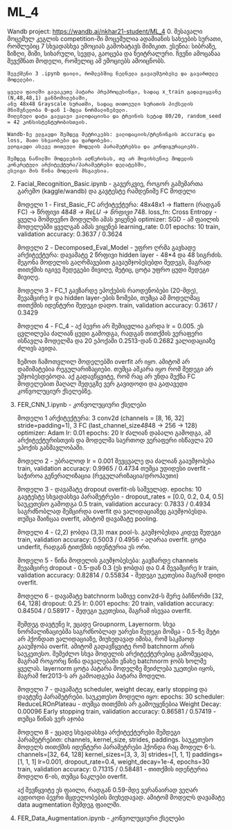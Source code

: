 # ML_4
Wandb project: https://wandb.ai/nkhar21-student/ML_4
0.  შესავალი
    მოცემულ კეგლის competition-ში მოცემულია ადამიანის სახეების სურათი, რომლებიც 7 სხვადასხვა ემოციას გამოხატავს მიმიკით.
    ესენია: სიბრაზე, ზიზღი, შიში, სიხარული, სევდა, გაოცება და ნეიტრალური.
    ჩვენი ამოცანაა შევქმნათ მოდელი, რომელიც ამ ემოციებს ამოიცნობს.

    შევქმენი 3 .ipynb ფაილი, რომლებშიც ნელნელა გავაუმჯობესე და გავართულე მოდელები.

    ყველა ფაილში გავაკეთე პატარა პრეპროცესინგი, სადაც x_train გადავიყვანე (N,48,48,1) განზომილებაში,
    ანუ 48x48 Grayscale სურათში, სადაც თითოეული სურათის პიქსელის მნიშვნელობა 0-დან 1-მდეა ნორმალიზებული.
    მიღებული დატა გავყავი ვალიდაციისა და ტრეინის სეტად 80/20, random_seed = 42 კონსისტენტურობისთვის.

    Wandb-ზე ვლგავდი შემდეგ მეტრიკებს: ვალიდაციის/ტრენინგის accuracყ და loss, მათი სხვაობები და ფარდობები.
    ვლოგავდი ასევე თითეული მოდელის პარამეტრებსა და კონფიგურაციებს.

    შემდეგ ნაწილში მოდელების აღწერისას, თუ არ მოვიხსენიე მოდელის კონკრეტული არქიტექტურა/პარამეტრები დელატებში,
    ესეიგი მის წინა მოდელის მსგავსია.

2. Facial_Recognition_Basic.ipynb - გავერკვიე, როგორ გამემართა გარემო (kaggle/wandb) და გავტესტე რამდენიმე FC მოდელი

   მოდელი 1 - First_Basic_FC
     არქიტექტურა: 48x48x1 -> flattern (რადგან FC) -> წრფივი 48*48 -> ReLU -> წრფივი 7*48.
     loss_fn: Cross Entropy - ყველა მომდევნო მოდელში ამას ვიყენებ
     optimizer: SGD - ამ ფაილის მოდელებში ყველგან ამას ვიყენებ
     learning_rate: 0.01
     epochs: 10
     train, validation accuracy: 0.3637 / 0.3624

   მოდელი 2 - Decomposed_Eval_Model - უფრო ღრმა გავხადე
     არქიტექტურა: დავამატე 2 წრფივი hidden layer - 48*4 და 48 სიგრძის.
       მეგონა მოდელის გაღრმავებით გავაუმჯობესებდი შედეგს, მაგრად თითქმის იგივე შედეგები მივიღე,
       მეტიც, ცოტა უფრო ცუდი შედეგი მივიღე.

   მოდელი 3  - FC_1 გავზარდე ეპოქების რაოდენობები (20-მდე), შევამცირე lr და hidden layer-ების ზომები, თუმცა ამ მოდელმაც
   თითქმის იდენტური შედეგი დადო.
   train, validation accuracy: 0.3617 / 0.3429

   მოდელი 4 - FC_4 - აქ ბევრი არ შემიცვლია გარდა lr = 0.005.
     ეს ცვლილება ძალიან ცუდი გამოდგა, რადგან თითქმის ვერაფერი ისწავლა მოდელმა და 20 ეპოქაში 0.2513-დან 0.2682 ვალიდაციაზე
     ძლივს ავიდა.

   ზემოთ ჩამოთვლილ მოდელებში overfit არ იყო. ამიტომ არ დამიმატებია რეგულარიზაციები. თუმცა აშკარა იყო რომ შედეგი არ უმჯობესდებოდა. 
   აქ გადავწყვიტე, რომ რაც არ უნდა მექნა FC მოდელებით მაღალ შედეგზე ვერ გავიდოდი და გადავედი კონვოლუციურ ქსელებზე.

3. FER_CNN_1.ipynb - კონვოლუციური ქსელები

   მოდელი 1
     არქიტექტურა: 3 conv2d (channels = [8, 16, 32] stride=padding=1), 3 FC (last_channel_size*48*48 -> 256 -> 128)
     optimizer: Adam
     lr: 0.01
     epochs: 20
     lr ძალიან დაბალი გამოდგა, ამ არქიტექტურისთვის და მოდელმა საერთოდ ვერაფერი ისწავლა 20 ეპოქის განმავლობაში.

   მოდელი 2 - უბრალოდ lr = 0.001 შევცვალე და ძალიან გააუმჯობესა
     train, validation accuracy: 0.9965 / 0.4734
     თუმცა უდიდესი overfit - საჭიროა გენერალიზაცია (რეგულარიზაცია/დროპაუთი)

   მოდელი 3 - დავამატე dropout overfit-ის საშველად.
     epochs: 10
     გავტესტე სხვადასხვა პარამეტრები - dropout_rates = [0.0, 0.2, 0.4, 0.5]
     საუკეთესო გამოდგა 0.5
     train, validation accuracy: 0.7833 / 0.4934
     საგრძნობლად შემცირდა overfit და ვალიდაციაზეც გაუმჯობესდა. თუმცა მაინცაა overfit, ამიტომ დავამატე pooling.

   მოდელი 4 - (2,2) ჯობდა (3,3) max pool-ს.
     გაუმჯობესდა კიდევ შედეგი
     train, validation accuracy: 0.5003 / 0.4956 - აღარაა overfit. ცოტა underfit, რადგან ტითქმის იდენტურია ეს ორი.

   მოდელი 5 - წინა მოდელის გაუმჯობესება:
       გავზარდე channels
       შევამცირე dropout - 0.5-დან 0.3 (ეს ჯობდა) და 0.4 
       შევამცირე lr
       train, validation accuracy: 0.82814 / 0.55834 - შედეგი უკეთესია მაგრამ დიდი overfit.

   მოდელი 6 - დავამატე batchnorm
       სამივე conv2d-ს მერე ბაჩნორმი [32, 64, 128]
       dropout: 0.25
       lr: 0.001
       epochs: 20
       train, validation accuracy: 0.84504 / 0.58917 - შედეგი უკეთესია, მაგრამ ისევაა overfit.

   შემდეგ დავტუნე lr, ვცადე Groupnorm, Layernorm.
       სხვა ნორმალიზაციებმა საგრძნობლად უარესი შედეგი მომცა - 0.5-ზე მეტი არ ჰქონდათ ვალიდაციაზე,
       მიუხედავად იმისა, რომ საკმაოდ გააუმჯობა overfit. ამიტომ გადავწყვიტე რომ batchnorm არის საუკეთესო.
       შემეძლო სხვა მოდელის არქიტექტურებიც გამომეცადა, მაგრამ როგორც წინა დავალებაში ვნახე batchnorm ჯობს ხოლმე ყველას.
       layernorm ცოტა პატარა მოდელზე შეიძლება უკეთესი იყოს, მაგრამ fer2013-ს არ გამოადგება პატარა მოდელი.

   მოდელი 7 - დავამატე scheduler, weight decay, early stopping და დავტუნე პარამეტრები. საუკეთესო მოდელი იყო:
       epochs: 30
       scheduler: ReduceLROnPlateau - თუმცა თითქმის არ გამოუყენებია
       Weight Decay: 0.00096
       Early stopping
       train, validation accuracy: 0.86581 / 0.57419 - თუმცა წინას ვერ აჯობა

   მოდელი 8 - ვცადე სხვადასხვა არქიტექტურები შემდეგი პარამეტრებით:
       channels, kernel_size, strides, paddings.
       საუკეთესო მოდელს თითქმის იდენტური პარამეტრები ჰქონდა რაც მოდელ 6-ს.
       channels=[32, 64, 128]
       kernel_sizes=[3, 3, 3]
       strides=[1, 1, 1]
       paddings=[1, 1, 1]
       lr=0.001,
       dropout_rate=0.4,
       weight_decay=1e-4,
       epochs=30
       train, validation accuracy: 0.71315 / 0.58481 - თითქმის იდენტურია მოდელი 6-ის, თუმცა ნაკლები overfit.

   აქ შევწყვიტე ეს ფაილი, რადგან 0.59-მდე ვერანაირად ვეღარ ავდიოდი ბევრი მცდელობების მიუხედავად.
   ამიტომ მოდელს დავამატე data augmentation შემდეგ ფაილში.


3. FER_Data_Augmentation.ipynb - კონვოლუციური ქსელები


    
